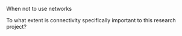 When not to use networks

To what extent is connectivity specifically important to this research project?